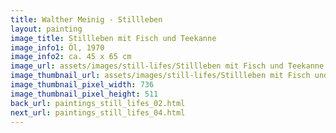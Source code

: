 ```yaml
---
title: Walther Meinig - Stillleben
layout: painting
image_title: Stillleben mit Fisch und Teekanne
image_info1: Öl, 1970
image_info2: ca. 45 x 65 cm
image_url: assets/images/still-lifes/Stillleben mit Fisch und Teekanne.png
image_thumbnail_url: assets/images/still-lifes/Stillleben mit Fisch und Teekanne-klein.png
image_thumbnail_pixel_width: 736
image_thumbnail_pixel_height: 511
back_url: paintings_still_lifes_02.html
next_url: paintings_still_lifes_04.html
---
```

